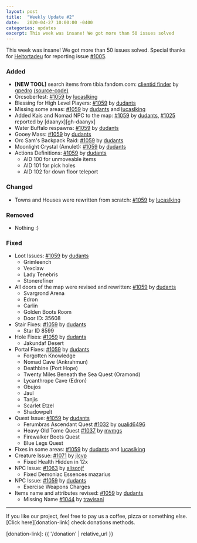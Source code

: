```yaml
---
layout: post
title:  "Weekly Update #2"
date:   2020-04-27 10:00:00 -0400
categories: updates
excerpt: This week was insane! We got more than 50 issues solved
---
```


This week was insane! We got more than 50 issues solved. Special thanks for [Heitortadeu][gh-heitortadeu] for reporting issue [#1005][issue-1005].

### Added
- **[NEW TOOL]** search items from tibia.fandom.com: [clientid finder][link-clientid-finder] by [gpedro][gh-gpedro] [(source-code)][repo-clientid-finder]
- Orcsoberfest: [#1059][pr-1059] by [lucaslking][gh-lucaslking]
- Blessing for High Level Players: [#1059][pr-1059] by [dudants][gh-dudants]
- Missing some areas: [#1059][pr-1059] by [dudants][gh-dudants] and [lucaslking][gh-lucaslking]
- Added Kais and Nomad NPC to the map: [#1059][pr-1059] by [dudants][gh-dudants], [#1025][issue-1025] reported by [daanyx][gh-daanyx]
- Water Buffalo respawns: [#1059][pr-1059] by [dudants][gh-dudants]
- Gooey Mass: [#1059][pr-1059] by [dudants][gh-dudants]
- Orc Sam's Backpack Raid: [#1059][pr-1059] by [dudants][gh-dudants]
- Moonlight Crystal (Amulet): [#1059][pr-1059] by [dudants][gh-dudants]
- Actions Definitions: [#1059][pr-1059] by [dudants][gh-dudants]
  - AID 100 for unmoveable items
  - AID 101 for pick holes
  - AID 102 for down floor teleport

### Changed

- Towns and Houses were rewritten from scratch: [#1059][pr-1059] by [lucaslking][gh-lucaslking]

### Removed

- Nothing :)

### Fixed
- Loot Issues: [#1059][pr-1059] by [dudants][gh-dudants]
  - Grimleench
  - Vexclaw
  - Lady Tenebris
  - Stonerefiner
- All doors of the map were revised and rewritten: [#1059][pr-1059] by [dudants][gh-dudants]
  - Svargrond Arena
  - Edron
  - Carlin
  - Golden Boots Room
  - Door ID: 35608
- Stair Fixes: [#1059][pr-1059] by [dudants][gh-dudants]
  - Star ID 8599
- Hole Fixes: [#1059][pr-1059] by [dudants][gh-dudants]
  - Jakundaf Desert
- Portal Fixes: [#1059][pr-1059] by [dudants][gh-dudants]
  - Forgotten Knowledge
  - Nomad Cave (Ankrahmun)
  - Deathbine (Port Hope)
  - Twenty Miles Beneath the Sea Quest (Oramond)
  - Lycanthrope Cave (Edron)
  - Obujos 
  - Jaul
  - Tanjis
  - Scarlet Etzel
  - Shadowpelt
- Quest Issue: [#1059][pr-1059] by [dudants][gh-dudants]
  - Ferumbras Ascendant Quest [#1032][issue-1032] by [oualid6496][gh-oualid6496]
  - Heavy Old Tome Quest [#1037][issue-1037] by [mvmgs][gh-mvmgs]
  - Firewalker Boots Quest
  - Blue Legs Quest
- Fixes in some areas: [#1059][pr-1059] by [dudants][gh-dudants] and [lucaslking][gh-lucaslking]
- Creature Issue: [#1071][pr-1071] by [jlcvp][gh-jlcvp]
  - Fixed Health Hidden in 12x
- NPC Issue: [#1063][pr-1063] by [alisonjf][gh-alisonjf]
  - Fixed Demoniac Essences mazarius
- NPC Issue: [#1059][pr-1059] by [dudants][gh-dudants]
  - Exercise Weapons Charges
- Items name and attributes revised: [#1059][pr-1059] by [dudants][gh-dudants]
  - Missing Name [#1044][issue-1044] by [travisani][gh-travisani]

---

If you like our project, feel free to pay us a coffee, pizza or something else. [Click here][donation-link] check donations methods.

[donation-link]: {{ '/donation' | relative_url }}

[repo-clientid-finder]: https://github.com/opentibiabr/clientid-finder
[link-clientid-finder]: https://opentibiabr.github.io/clientid-finder

[issue-1005]: https://github.com/opentibiabr/otservbr-global/issues/1005
[issue-1025]: https://github.com/opentibiabr/otservbr-global/issues/1025
[issue-1032]: https://github.com/opentibiabr/otservbr-global/issues/1032
[issue-1037]: https://github.com/opentibiabr/otservbr-global/issues/1037
[issue-1044]: https://github.com/opentibiabr/otservbr-global/issues/1044

[pr-1059]: https://github.com/opentibiabr/otservbr-global/pull/1059
[pr-1063]: https://github.com/opentibiabr/otservbr-global/pull/1063
[pr-1071]: https://github.com/opentibiabr/otservbr-global/pull/1071

[gh-alisonjf]: https://github.com/alisonjf
[gh-dudants]: https://github.com/dudantas
[gh-gpedro]: https://github.com/gpedro
[gh-heitortadeu]: https://github.com/Heitortadeu
[gh-jlcvp]: https://github.com/jlcvp
[gh-lucaslking]: https://github.com/lucaslking
[gh-mvmgs]: https://github.com/mvmgs
[gh-oualid6496]: https://github.com/oualid6496
[gh-travisani]: https://github.com/travisani
